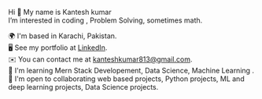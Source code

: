 Hi 👋 My name is Kantesh kumar        
I’m interested in coding , Problem Solving, sometimes math.      


🌍  I'm based in Karachi, Pakistan.                
🖥️  See my portfolio at [LinkedIn](https://www.linkedin.com/in/kantesh-kumar-3b123b249/).            
✉️  You can contact me at kanteshkumar813@gmail.com.            
🧠  I'm learning Mern Stack Developement, Data Science, Machine Learning .          
🤝  I'm open to collaborating web based projects, Python projects, ML and deep learning projects, Data Science projects.        

